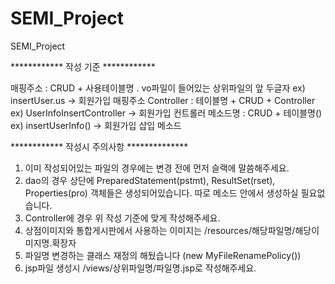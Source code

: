 # SEMI_Project
SEMI_Project

************ 작성 기준 ************

매핑주소 : CRUD + 사용테이블명 . vo파일이 들어있는 상위파일의 앞 두글자
				ex) insertUser.us -> 회원가입 매핑주소
Controller : 테이블명 + CRUD + Controller
					ex) UserInfoInsertController -> 회원가입 컨트롤러
메소드명 : CRUD + 테이블명()
				ex) insertUserInfo() -> 회원가입 삽입 메소드

    
************ 작성시 주의사항 **************
		
1. 이미 작성되어있는 파일의 경우에는 변경 전에 먼저 슬랙에 말씀해주세요.
2. dao의 경우 상단에 PreparedStatement(pstmt), ResultSet(rset), Properties(pro) 객체들은 생성되어있습니다.
	 따로 메소드 안에서 생성하실 필요없습니다.
3. Controller에 경우 위 작성 기준에 맞게 작성해주세요.
4. 상점이미지와 통합게시판에서 사용하는 이미지는 /resources/해당파일명/해당이미지명.확장자
5. 파일명 변경하는 클래스 재정의 해뒀습니다 (new MyFileRenamePolicy())
6. jsp파일 생성시 /views/상위파일명/파일명.jsp로 작성해주세요.
